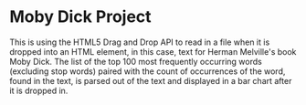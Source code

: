 # Moby Dick Project


This is using the HTML5 Drag and Drop API to read in a file when it is dropped into an HTML element, in 
this case, text for Herman Melville's book Moby Dick. The list of the top 100 most frequently occurring 
words (excluding stop words) paired with the count of occurrences of the word, found in the text, is parsed
out of the text and displayed in a bar chart after it is dropped in.